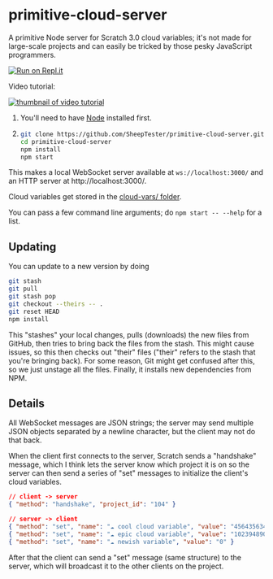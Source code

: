 # primitive-cloud-server

A primitive Node server for Scratch 3.0 cloud variables; it's not made for large-scale projects and can easily be tricked by those pesky JavaScript programmers.

[![Run on Repl.it](https://replit.com/badge/github/SheepTester/primitive-cloud-server)](https://replit.com/new/github/SheepTester/primitive-cloud-server)

Video tutorial:

[![thumbnail of video tutorial](https://img.youtube.com/vi/xVJWqN264fM/0.jpg)](https://www.youtube.com/watch?v=xVJWqN264fM)

1. You'll need to have [Node](https://nodejs.org/en/) installed first.

2. ```sh
   git clone https://github.com/SheepTester/primitive-cloud-server.git
   cd primitive-cloud-server
   npm install
   npm start
   ```

This makes a local WebSocket server available at `ws://localhost:3000/` and an HTTP server at http://localhost:3000/.

Cloud variables get stored in the [cloud-vars/ folder](./cloud-vars/).

You can pass a few command line arguments; do `npm start -- --help` for a list.

## Updating

You can update to a new version by doing

```sh
git stash
git pull
git stash pop
git checkout --theirs -- .
git reset HEAD
npm install
```

This "stashes" your local changes, pulls (downloads) the new files from GitHub, then tries to bring back the files from the stash. This might cause issues, so this then checks out "their" files ("their" refers to the stash that you're bringing back). For some reason, Git might get confused after this, so we just unstage all the files. Finally, it installs new dependencies from NPM.

## Details

All WebSocket messages are JSON strings; the server may send multiple JSON objects separated by a newline character, but the client may not do that back.

When the client first connects to the server, Scratch sends a "handshake" message, which I think lets the server know which project it is on so the server can then send a series of "set" messages to initialize the client's cloud variables.

```json
// client -> server
{ "method": "handshake", "project_id": "104" }

// server -> client
{ "method": "set", "name": "☁ cool cloud variable", "value": "45643563456" }
{ "method": "set", "name": "☁ epic cloud variable", "value": "10239489031" }
{ "method": "set", "name": "☁ newish variable", "value": "0" }
```

After that the client can send a "set" message (same structure) to the server, which will broadcast it to the other clients on the project.
